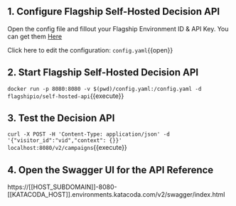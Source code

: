 

## 1. Configure Flagship Self-Hosted Decision API

Open the config file and fillout your Flagship Environment ID & API Key.
You can get them [Here](https://app.flagship.io/)

Click here to edit the configuration: `config.yaml`{{open}}

## 2. Start Flagship Self-Hosted Decision API

`docker run -p 8080:8080 -v $(pwd)/config.yaml:/config.yaml -d flagshipio/self-hosted-api`{{execute}}

## 3. Test the Decision API

`curl -X POST -H 'Content-Type: application/json' -d '{"visitor_id":"vid","context": {}}' localhost:8080/v2/campaigns`{{execute}}

## 4. Open the Swagger UI for the API Reference

https://[[HOST_SUBDOMAIN]]-8080-[[KATACODA_HOST]].environments.katacoda.com/v2/swagger/index.html


